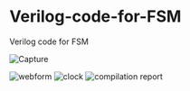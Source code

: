 # Verilog-code-for-FSM
Verilog code for FSM

![Capture](https://user-images.githubusercontent.com/14244685/69600265-33b6ff80-103a-11ea-8959-49294e73dbc1.PNG)


![webform](https://user-images.githubusercontent.com/14244685/69600177-e044b180-1039-11ea-8504-6c819ba8dea4.PNG)
![clock](https://user-images.githubusercontent.com/14244685/69600178-e0dd4800-1039-11ea-865d-db31ffb8b8eb.PNG)
![compilation report](https://user-images.githubusercontent.com/14244685/69600179-e0dd4800-1039-11ea-8337-48242c82b6fe.PNG)

